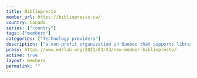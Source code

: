 ```yaml
---
title: Bibliopresto
member_url: https://bibliopresto.ca/
country: Canada
series: ["country"] 
tags: ["members"]
categories: ["Technology providers"]
description: ["a non-profit organization in Quebec that supports libraries by offering them digital tools and services "]
press: https://www.edrlab.org/2021/04/23/new-member-bibliopresto/
active: true
layout: members 
permalink: ""
---
```

